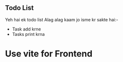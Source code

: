 ## Todo List

Yeh hai ek todo list
Alag alag kaam jo isme kr sakte hai:-
- Task add krne 
- Tasks print krna

# Use vite for Frontend
  
